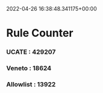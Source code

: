 2022-04-26 16:38:48.341175+00:00
# Rule Counter 
 ### UCATE : 429207

 ### Veneto : 18624

 ### Allowlist : 13922